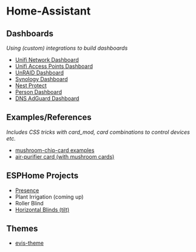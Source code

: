 # Home-Assistant

## Dashboards
*Using (custom) integrations to build dashboards*
* [Unifi Network Dashboard](dashboards/unifi-network-dashboard/)
* [Unifi Access Points Dashboard](dashboards/unifi-ap-dashboard/)
* [UnRAID Dashboard](dashboards/unraid/)
* [Synology Dashboard](dashboards/synology-dashboard/)
* [Nest Protect](dashboards/nest-protect/)
* [Person Dashboard](dashboards/person-dashboard/)
* [DNS AdGuard Dashboard](dashboards/dns-dashboard/)

## Examples/References
*Includes CSS tricks with card_mod, card combinations to control devices etc.*
* [mushroom-chip-card examples](examples/mushroom-chip-card.md)
* [air-purifier card (with mushroom cards)](examples/air-purifier/)

## ESPHome Projects
* [Presence](esphome/presence/)
* Plant Irrigation (coming up)
* Roller Blind
* [Horizontal Blinds (tilt)](esphome/horizontal-blinds/)

## Themes
* [evis-theme](themes/readme.md)

